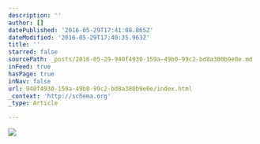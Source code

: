 ```yaml
---
description: ''
author: []
datePublished: '2016-05-29T17:41:08.865Z'
dateModified: '2016-05-29T17:40:35.963Z'
title: ''
starred: false
sourcePath: _posts/2016-05-29-940f4930-159a-49b0-99c2-bd8a380b9e0e.md
inFeed: true
hasPage: true
inNav: false
url: 940f4930-159a-49b0-99c2-bd8a380b9e0e/index.html
_context: 'http://schema.org'
_type: Article

---
```

![](https://the-grid-user-content.s3-us-west-2.amazonaws.com/c29997c9-5e98-45ef-8f74-4c10fd7fe73b.jpg)